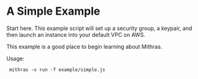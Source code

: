   
 
 # A Simple Example
 
 Start here.  This example script will set up a security group, a
 keypair, and then launch an instance into your default VPC on AWS.
 
 This example is a good place to begin learning about Mithras.
 
 Usage:
 
     mithras -v run -f example/simple.js
 


